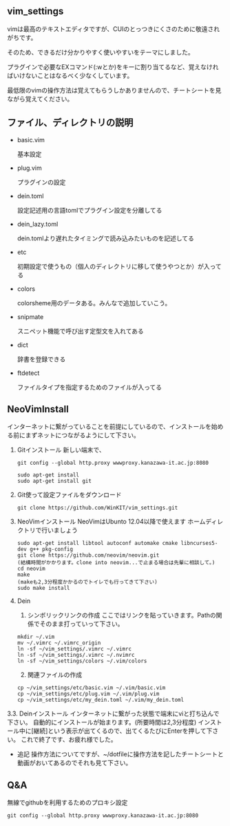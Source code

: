## vim_settings
  vimは最高のテキストエディタですが、CUIのとっつきにくさのために敬遠されがちです。

そのため、できるだけ分かりやすく使いやすいをテーマにしました。

  プラグインで必要なEXコマンド(:wとか)をキーに割り当てるなど、覚えなければいけないことはなるべく少なくしています。

最低限のvimの操作方法は覚えてもらうしかありませんので、チートシートを見ながら覚えてください。

## ファイル、ディレクトリの説明
* basic.vim

  基本設定

* plug.vim

  プラグインの設定

* dein.toml

    設定記述用の言語tomlでプラグイン設定を分離してる

* dein_lazy.toml

  dein.tomlより遅れたタイミングで読み込みたいものを記述してる

* etc
  
  初期設定で使うもの（個人のディレクトリに移して使うやつとか）が入ってる

* colors
  
  colorsheme用のデータある。みんなで追加していこう。

* snipmate
  
  スニペット機能で呼び出す定型文を入れてある

* dict

  辞書を登録できる

* ftdetect
  
  ファイルタイプを指定するためのファイルが入ってる

## NeoVimInstall 
インターネットに繋がっていることを前提にしているので、インストールを始める前にまずネットにつながるようにして下さい。

1. Gitインストール
    新しい端末で、

    ```
    git config --global http.proxy wwwproxy.kanazawa-it.ac.jp:8080

    sudo apt-get install
    sudo apt-get install git
    ```

1. Git使って設定ファイルをダウンロード

    ```
    git clone https://github.com/WinKIT/vim_settings.git
    ```

2. NeoVimインストール
    NeoVimはUbunto 12.04以降で使えます
    ホームディレクトリで行いましょう

    ```
    sudo apt-get install libtool autoconf automake cmake libncurses5-dev g++ pkg-config
    git clone https://github.com/neovim/neovim.git
    (結構時間がかかります。clone into neovim...で止まる場合は先輩に相談して。)
    cd neovim
    make
    (makeも2,3分程度かかるのでトイレでも行ってきて下さい)
    sudo make install
    ```

3. Dein
    1. シンボリックリンクの作成
    ここではリンクを貼っていきます。Pathの関係でそのまま打っていって下さい。

    ```
    mkdir ~/.vim
    mv ~/.vimrc ~/.vimrc_origin
    ln -sf ~/vim_settings/.vimrc ~/.vimrc
    ln -sf ~/vim_settings/.vimrc ~/.nvimrc
    ln -sf ~/vim_settings/colors ~/.vim/colors  
    ```
    2. 関連ファイルの作成

    ```
    cp ~/vim_settings/etc/basic.vim ~/.vim/basic.vim
    cp ~/vim_settings/etc/plug.vim ~/.vim/plug.vim
    cp ~/vim_settings/etc/my_dein.toml ~/.vim/my_dein.toml
    ```

3.3. Deinインストール
    インターネットに繋がった状態で端末にviと打ち込んで下さい。
    自動的にインストールが始まります。(所要時間は2,3分程度)
    インストール中に[継続]という表示が出てくるので、出てくるたびにEnterを押して下さい。
    これで終了です、お疲れ様でした。


- 追記
操作方法についてですが、~/dotfileに操作方法を記したチートシートと動画がおいてあるのでそれも見て下さい。

## Q&A
無線でgithubを利用するためのプロキシ設定

```
git config --global http.proxy wwwproxy.kanazawa-it.ac.jp:8080
```
